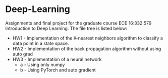 # Deep-Learning

Assignments and final project for the graduate course ECE 16:332:579 Introduction to Deep Learning. The file tree is listed below:

* HW1 - Implementation of the K-nearest neighbors algorithm to classify a data point in a state space.
* HW2 - Implementation of the back propagation algorithm without using auto grad
* HW3 - Implementation of a neural network
  * a - Using only numpy
  * b - Using PyTorch and auto gradient
  
